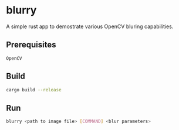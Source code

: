# blurry

A simple rust app to demostrate various OpenCV bluring capabilities.

## Prerequisites
```
OpenCV
```

## Build

```bash
cargo build --release
```



## Run

```bash
blurry <path to image file> [COMMAND] <blur parameters>
```
